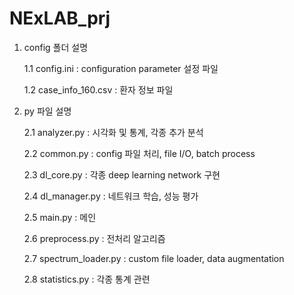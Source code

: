 # NExLAB_prj

1. config 폴더 설명

    1.1 config.ini : configuration parameter 설정 파일

    1.2 case_info_160.csv : 환자 정보 파일
  
  
2. py 파일 설명

    2.1 analyzer.py : 시각화 및 통계, 각종 추가 분석

    2.2 common.py : config 파일 처리, file I/O, batch process

    2.3 dl_core.py : 각종 deep learning network 구현

    2.4 dl_manager.py : 네트워크 학습, 성능 평가

    2.5 main.py : 메인

    2.6 preprocess.py : 전처리 알고리즘

    2.7 spectrum_loader.py : custom file loader, data augmentation

    2.8 statistics.py : 각종 통계 관련 
